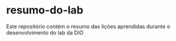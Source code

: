 # resumo-do-lab
Este repositório contém o resumo das lições aprendidas durante o desenvolvimento do lab da DIO
